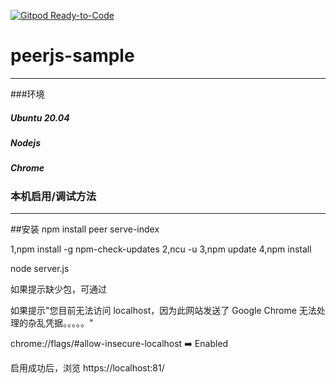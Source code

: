 [![Gitpod Ready-to-Code](https://img.shields.io/badge/Gitpod-Ready--to--Code-blue?logo=gitpod)](https://gitpod.io/#https://github.com/yjmyzz/peerjs-sample) 

# peerjs-sample

---

###环境
##### Ubuntu 20.04
##### Nodejs
##### Chrome
### 本机启用/调试方法
___
##安装
npm install peer  serve-index 

1,npm install -g npm-check-updates
2,ncu -u
3,npm update
4,npm install

node server.js

如果提示缺少包，可通过 

如果提示"您目前无法访问 localhost，因为此网站发送了 Google Chrome 无法处理的杂乱凭据。。。。。"

chrome://flags/#allow-insecure-localhost ➡️ Enabled


启用成功后，浏览
https://localhost:81/

